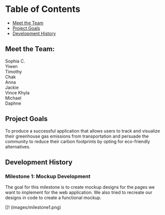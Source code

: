 # Table of Contents
* [Meet the Team](#meet-the-team)
* [Project Goals](#project-goals)
* [Development History](#development-history)

## Meet the Team:
Sophia C. <br />
Yiwen <br />
Timothy <br />
Chak <br />
Anna <br />
Jackie <br />
Vince Khyla <br />
Michael <br />
Daphne <br />

## Project Goals
To produce a successful application that allows users to track and visualize their greenhouse gas emissions from transportation and persuade the community to reduce 
their carbon footprints by opting for eco-friendly alternatives. 

## Development History
### Milestone 1: Mockup Development
The goal for this milestone is to create mockup designs for the pages we want to implement for the web application. We also tried to recreate our designs in code to create a functional mockup.

[]! (images/milestone1.png)
